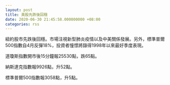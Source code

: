 ```yaml
---
layout: post
title: 美股先跌後回穩　
date: 2020-06-30 21:45:58.000000000 +08:00
categories: rss
---
```


紐約股市先跌後回穩。市場注視新型肺炎疫情以及中美關係發展。另外，標準普爾500指數自4月反彈18%，投資者憧憬將錄得1998年以來最好季度表現。

道瓊斯指數開市後15分鐘報25530點，跌65點。

納斯達克指數報9926點，升52點。

標準普爾500指數報3058點，升5點。
